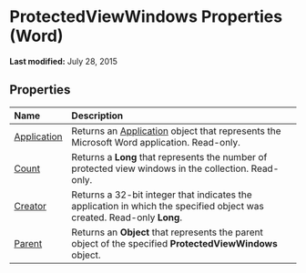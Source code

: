 
# ProtectedViewWindows Properties (Word)

 **Last modified:** July 28, 2015


## Properties



|**Name**|**Description**|
|:-----|:-----|
| [Application](5c884f92-378b-25fc-ebcd-9ba3221559b8.md)|Returns an  [Application](d1cf6f8f-4e88-bf01-93b4-90a83f79cb44.md) object that represents the Microsoft Word application. Read-only.|
| [Count](edd30c3f-6890-be71-57c0-0aa3b1dea1a5.md)|Returns a  **Long** that represents the number of protected view windows in the collection. Read-only.|
| [Creator](7de9abbc-e8b9-1f92-4f31-a8c8b1551106.md)|Returns a 32-bit integer that indicates the application in which the specified object was created. Read-only  **Long**. |
| [Parent](83872d9c-d73a-6bae-960c-6334f7dff2ce.md)|Returns an  **Object** that represents the parent object of the specified **ProtectedViewWindows** object.|
